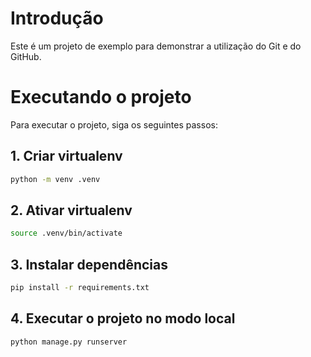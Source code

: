 # Introdução
Este é um projeto de exemplo para demonstrar a utilização do Git e do GitHub.

# Executando o projeto

<p>Para executar o projeto, siga os seguintes passos:</p>

## 1. Criar virtualenv
```bash
python -m venv .venv
```

## 2. Ativar virtualenv
```bash 
source .venv/bin/activate
```

## 3. Instalar dependências
```bash
pip install -r requirements.txt
```

## 4. Executar o projeto no modo local
```bash
python manage.py runserver
```